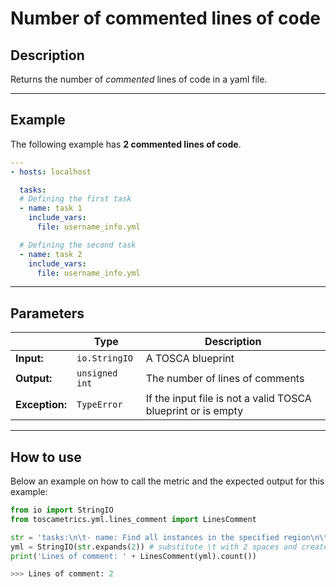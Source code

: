 # Number of commented lines of code

## Description

Returns the number of _commented_ lines of code in a yaml file.

---

## Example
The following example has **2 commented lines of code**. 

``` yaml
---
- hosts: localhost

  tasks:
  # Defining the first task
  - name: task 1
    include_vars:
      file: username_info.yml

  # Defining the second task
  - name: task 2
    include_vars:
      file: username_info.yml
```

---

## Parameters


|   | **Type** | **Description** |
|---|---|---|
**Input:**| `io.StringIO`| A TOSCA blueprint|
**Output:**| `unsigned int`| The number of lines of comments|
**Exception:**| `TypeError`| If the input file is not a valid TOSCA blueprint or is empty |


---

## How to use


Below an example on how to call the metric and the expected output for this example:

```python
from io import StringIO
from toscametrics.yml.lines_comment import LinesComment

str = 'tasks:\n\t- name: Find all instances in the specified region\n\t\tali_instance_facts ...' 
yml = StringIO(str.expands(2)) # substitute \t with 2 spaces and create the StringIO object
print('Lines of comment: ' + LinesComment(yml).count())

>>> Lines of comment: 2
```